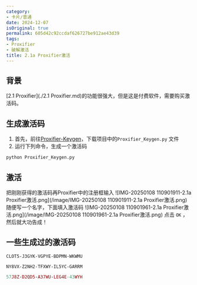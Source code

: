 ```yaml
---
category:
- 卡片/普通
date: 2024-12-07
isOriginal: true
permalink: 605d42c92ccdaf626727be912ae43d39
tags:
- Proxifier
- 破解激活
title: 2.1a Proxifier激活
---
```

## 背景
[2.1 Proxifier](./2.1 Proxifier.md)的功能很强大，但是这是付费软件，需要购买激活码。
## 生成激活码
1. 首先，前往[Proxifier-Keygen](https://github.com/y9nhjy/Proxifier-Keygen)，下载项目中的`Proxifier_Keygen.py` 文件
2. 运行下列命令，生成一个激活码
```bash
python Proxifier_Keygen.py
```
## 激活
把刚刚获得的激活码再Proxifier中的注册框输入
![IMG-20250108 110901911-2.1a Proxifier激活.png](/image/IMG-20250108 110901911-2.1a Proxifier激活.png)
随便写一个名字，下面填入激活码
![IMG-20250108 110901961-2.1a Proxifier激活.png](/image/IMG-20250108 110901961-2.1a Proxifier激活.png)
点击 `OK` ，然后就大功告成！
## 一些生成过的激活码
```setup
CLOT5-J3GYK-VGPYE-BDPMN-WKWMU
```

```portable
NY8VX-Z2NH2-TFXWY-IL5YC-GARRM
```

```mac
57J8Z-D2QD5-A37WU-LEG4E-43WYH
```